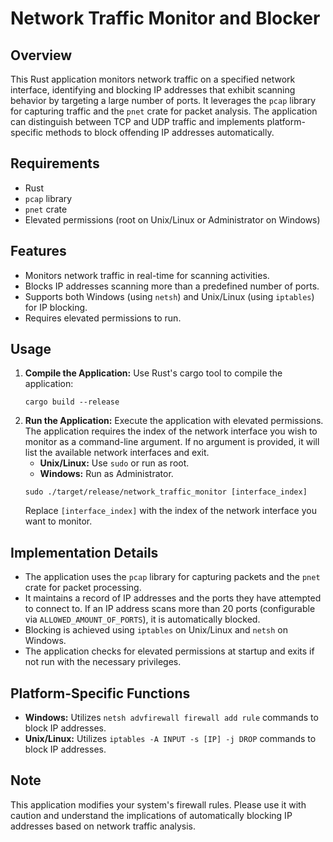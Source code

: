 
# Network Traffic Monitor and Blocker

## Overview
This Rust application monitors network traffic on a specified network interface, identifying and blocking IP addresses that exhibit scanning behavior by targeting a large number of ports. It leverages the `pcap` library for capturing traffic and the `pnet` crate for packet analysis. The application can distinguish between TCP and UDP traffic and implements platform-specific methods to block offending IP addresses automatically.

## Requirements
- Rust
- `pcap` library
- `pnet` crate
- Elevated permissions (root on Unix/Linux or Administrator on Windows)

## Features
- Monitors network traffic in real-time for scanning activities.
- Blocks IP addresses scanning more than a predefined number of ports.
- Supports both Windows (using `netsh`) and Unix/Linux (using `iptables`) for IP blocking.
- Requires elevated permissions to run.

## Usage
1. **Compile the Application:** Use Rust's cargo tool to compile the application:
    ```shell
    cargo build --release
    ```
2. **Run the Application:** Execute the application with elevated permissions. The application requires the index of the network interface you wish to monitor as a command-line argument. If no argument is provided, it will list the available network interfaces and exit.
    - **Unix/Linux:** Use `sudo` or run as root.
    - **Windows:** Run as Administrator.
    ```shell
    sudo ./target/release/network_traffic_monitor [interface_index]
    ```
   Replace `[interface_index]` with the index of the network interface you want to monitor.

## Implementation Details
- The application uses the `pcap` library for capturing packets and the `pnet` crate for packet processing.
- It maintains a record of IP addresses and the ports they have attempted to connect to. If an IP address scans more than 20 ports (configurable via `ALLOWED_AMOUNT_OF_PORTS`), it is automatically blocked.
- Blocking is achieved using `iptables` on Unix/Linux and `netsh` on Windows.
- The application checks for elevated permissions at startup and exits if not run with the necessary privileges.

## Platform-Specific Functions
- **Windows:** Utilizes `netsh advfirewall firewall add rule` commands to block IP addresses.
- **Unix/Linux:** Utilizes `iptables -A INPUT -s [IP] -j DROP` commands to block IP addresses.

## Note
This application modifies your system's firewall rules. Please use it with caution and understand the implications of automatically blocking IP addresses based on network traffic analysis.

